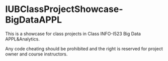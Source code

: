 # IUBClassProjectShowcase-BigDataAPPL

This is a showcase for class projects in Class  INFO-I523 Big Data APPL&Analytics.

Any code cheating should be prohibited and the right is reserved for project owner and course instructors. 
